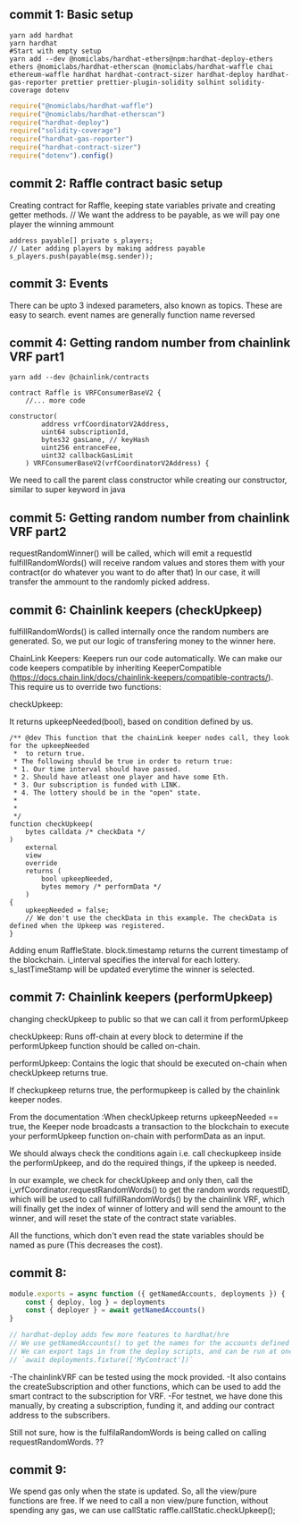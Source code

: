 ## commit 1: Basic setup

```shell
yarn add hardhat
yarn hardhat
#Start with empty setup
yarn add --dev @nomiclabs/hardhat-ethers@npm:hardhat-deploy-ethers ethers @nomiclabs/hardhat-etherscan @nomiclabs/hardhat-waffle chai ethereum-waffle hardhat hardhat-contract-sizer hardhat-deploy hardhat-gas-reporter prettier prettier-plugin-solidity solhint solidity-coverage dotenv
```

```javascript
require("@nomiclabs/hardhat-waffle")
require("@nomiclabs/hardhat-etherscan")
require("hardhat-deploy")
require("solidity-coverage")
require("hardhat-gas-reporter")
require("hardhat-contract-sizer")
require("dotenv").config()
```

## commit 2: Raffle contract basic setup

Creating contract for Raffle, keeping state variables private and creating getter methods.
// We want the address to be payable, as we will pay one player the winning ammount

```solidity
address payable[] private s_players;
// Later adding players by making address payable
s_players.push(payable(msg.sender));
```

## commit 3: Events

There can be upto 3 indexed parameters, also known as topics. These are easy to search.
event names are generally function name reversed

## commit 4: Getting random number from chainlink VRF part1

```shell
yarn add --dev @chainlink/contracts
```

```solidity
contract Raffle is VRFConsumerBaseV2 {
    //... more code

constructor(
        address vrfCoordinatorV2Address,
        uint64 subscriptionId,
        bytes32 gasLane, // keyHash
        uint256 entranceFee,
        uint32 callbackGasLimit
    ) VRFConsumerBaseV2(vrfCoordinatorV2Address) {
```

We need to call the parent class constructor while creating our constructor, similar to super keyword in java

## commit 5: Getting random number from chainlink VRF part2

requestRandomWinner() will be called, which will emit a requestId
fulfillRandomWords() will receive random values and stores them with your contract(or do whatever you want to do after that)
In our case, it will transfer the ammount to the randomly picked address.

## commit 6: Chainlink keepers (checkUpkeep)

fulfillRandomWords() is called internally once the random numbers are generated.
So, we put our logic of transfering money to the winner here.

ChainLink Keepers: Keepers run our code automatically.
We can make our code keepers compatible by inheriting KeeperCompatible
(https://docs.chain.link/docs/chainlink-keepers/compatible-contracts/).
This require us to override two functions:

checkUpkeep:

It returns upkeepNeeded(bool), based on condition defined by us.

```solidity
/** @dev This function that the chainLink keeper nodes call, they look for the upkeepNeeded
 *  to return true.
 * The following should be true in order to return true:
 * 1. Our time interval should have passed.
 * 2. Should have atleast one player and have some Eth.
 * 3. Our subscription is funded with LINK.
 * 4. The lottery should be in the "open" state.
 *
 *
 */
function checkUpkeep(
    bytes calldata /* checkData */
)
    external
    view
    override
    returns (
        bool upkeepNeeded,
        bytes memory /* performData */
    )
{
    upkeepNeeded = false;
    // We don't use the checkData in this example. The checkData is defined when the Upkeep was registered.
}

```

Adding enum RaffleState.
block.timestamp returns the current timestamp of the blockchain.
i_interval specifies the interval for each lottery.
s_lastTimeStamp will be updated everytime the winner is selected.

## commit 7: Chainlink keepers (performUpkeep)

changing checkUpkeep to public so that we can call it from performUpkeep

checkUpkeep: Runs off-chain at every block to determine if the performUpkeep function should be called on-chain.

performUpkeep: Contains the logic that should be executed on-chain when checkUpkeep returns true.

If checkupkeep returns true, the performupkeep is called by the chainlink keeper nodes.

From the documentation :When checkUpkeep returns upkeepNeeded == true, the Keeper node broadcasts a transaction to the blockchain to execute your performUpkeep function on-chain with performData as an input.

We should always check the conditions again i.e. call checkupkeep inside the performUpkeep, and do the required things, if the upkeep is needed.

In our example, we check for checkUpkeep and only then, call the i_vrfCoordinator.requestRandomWords() to get the random words requestID, which will be used to call fulfillRandomWords() by the chainlink VRF, which will finally get the index of winner of lottery and will send the amount to the winner, and will reset the state of the contract state variables.

All the functions, which don't even read the state variables should be named as pure (This decreases the cost).

## commit 8:

```javascript
module.exports = async function ({ getNamedAccounts, deployments }) {
    const { deploy, log } = deployments
    const { deployer } = await getNamedAccounts()
}

// hardhat-deploy adds few more features to hardhat/hre
// We use getNamedAccounts() to get the names for the accounts defined in hardhat-config.js
// We can export tags in from the deploy scripts, and can be run at once using
// `await deployments.fixture(['MyContract'])`
```

-The chainlinkVRF can be tested using the mock provided.
-It also contains the createSubscription and other functions, which can be used to add the smart contract to the subscription for VRF.
-For testnet, we have done this manually, by creating a subscription, funding it, and adding our contract address to the subscribers.

Still not sure, how is the fulfilaRandomWords is being called on calling requestRandomWords. ??

## commit 9:

We spend gas only when the state is updated.
So, all the view/pure functions are free.
If we need to call a non view/pure function, without spending any gas, we can use callStatic
raffle.callStatic.checkUpkeep();
